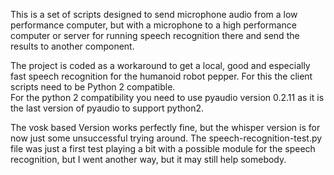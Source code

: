 This is a set of scripts designed to send microphone audio from a low performance computer, but with a microphone to a high performance computer or server for running speech recognition there and send the results to another component.
   
The project is coded as a workaround to get a local, good and especially fast speech recognition for the humanoid robot pepper.
For this the client scripts need to be Python 2 compatible.  
For the python 2 compatibility you need to use pyaudio version 0.2.11 as it is the last version of pyaudio to support python2.

The vosk based Version works perfectly fine, but the whisper version is for now just some unsuccessful trying around. The speech-recognition-test.py file was just a first test playing a bit with a possible module for the speech recognition, but I went another way, but it may still help somebody.
